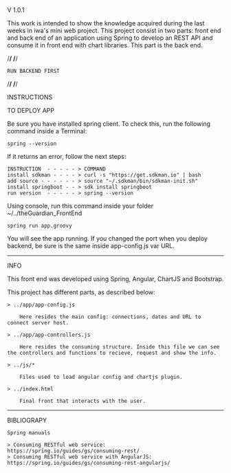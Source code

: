 V 1.0.1

This work is intended to show the knowledge acquired during the last weeks in iwa's mini web project. This project consist in two parts: front end and back end of an application using Spring to develop an REST API and consume it in front end with chart libraries. This part is the back end.

/******/
/******/

	RUN BACKEND FIRST

/******/
/******/


INSTRUCTIONS

TO DEPLOY APP

Be sure you have installed spring client. To check this, run the following command inside a Terminal:

	spring --version

If it returns an error, follow the next steps:

	INSTRUCTION  - - - - - > COMMAND
	install sdkman - - - - > curl -s "https://get.sdkman.io" | bash
	add source - - - - - - > source "~/.sdkman/bin/sdkman-init.sh"
	install springboot - - > sdk install springboot
	run version  - - - - - > spring --version

Using console, run this command inside your folder ~/../theGuardian_FrontEnd
	
	spring run app.groovy

You will see the app running. If you changed the port when you deploy backend, be sure is the same inside app-config.js var URL.

-------------------------------

INFO

This front end was developed using Spring, Angular, ChartJS and Bootstrap.

This project has different parts, as described below:

	> ../app/app-config.js
	
		Here resides the main config: connections, dates and URL to connect server host.
		
	> ../app/app-controllers.js
	
		Here resides the consuming structure. Inside this file we can see the controllers and functions to recieve, request and show the info.
		
	> ../js/*
	
		Files used to load angular config and chartjs plugin.
		
	> ../index.html
	
		Final front that interacts with the user.

-------------------------------

BIBLIOGRAPY

	Spring manuals
	
	> Consuming RESTful web service: https://spring.io/guides/gs/consuming-rest/
	> Consuming RESTful web service with AngularJS: https://spring.io/guides/gs/consuming-rest-angularjs/
